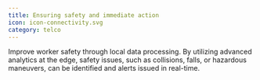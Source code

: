 ```yaml
---
title: Ensuring safety and immediate action
icon: icon-connectivity.svg
category: telco
---
```


Improve worker safety through local data processing. By utilizing advanced analytics at the edge, safety issues, such as collisions, falls, or hazardous maneuvers, can be identified and alerts issued in real-time. 
